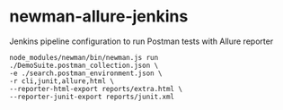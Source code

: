 # newman-allure-jenkins
Jenkins pipeline configuration to run Postman tests with Allure reporter
```shell script
node_modules/newman/bin/newman.js run ./DemoSuite.postman_collection.json \
-e ./search.postman_environment.json \
-r cli,junit,allure,html \
--reporter-html-export reports/extra.html \
--reporter-junit-export reports/junit.xml
```

